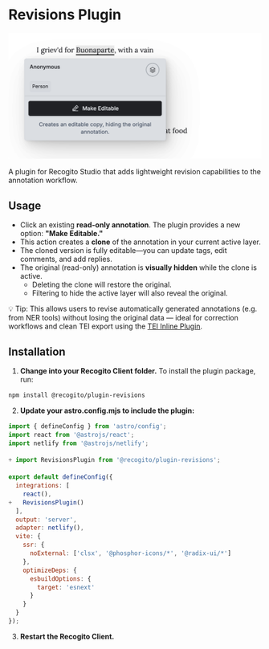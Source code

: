 # Revisions Plugin

![A screenshot of the Recogito Revisions plugin](/screenshot.png "A screenshot of the Recogito Revisions plugin")

A plugin for Recogito Studio that adds lightweight revision capabilities to the annotation workflow.

## Usage

- Click an existing **read-only annotation**. The plugin provides a new option: **"Make Editable."**
- This action creates a **clone** of the annotation in your current active layer.
- The cloned version is fully editable—you can update tags, edit comments, and add replies.
- The original (read-only) annotation is **visually hidden** while the clone is active.
  - Deleting the clone will restore the original.
  - Filtering to hide the active layer will also reveal the original.

💡 Tip: This allows users to revise automatically generated annotations (e.g. from NER tools) without losing the original data — ideal for correction workflows and clean TEI export using the [TEI Inline Plugin](https://github.com/recogito/plugin-tei-inliner).

## Installation

1. **Change into your Recogito Client folder.** To install the plugin package, run:

```sh
npm install @recogito/plugin-revisions
```

2. **Update your astro.config.mjs to include the plugin:**

```js
import { defineConfig } from 'astro/config';
import react from '@astrojs/react';
import netlify from '@astrojs/netlify';

+ import RevisionsPlugin from '@recogito/plugin-revisions';

export default defineConfig({
  integrations: [
    react(),
+   RevisionsPlugin()
  ],
  output: 'server',
  adapter: netlify(),
  vite: {
    ssr: {
      noExternal: ['clsx', '@phosphor-icons/*', '@radix-ui/*']
    },
    optimizeDeps: {
      esbuildOptions: {
        target: 'esnext'
      }
    }
  }
});
```

3. **Restart the Recogito Client.**